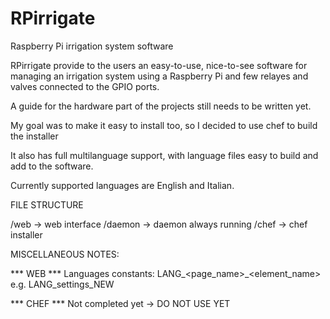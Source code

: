 # RPirrigate
Raspberry Pi irrigation system software

RPirrigate provide to the users an easy-to-use, nice-to-see software for managing an irrigation system using a Raspberry Pi and few relayes and valves connected to the GPIO ports.

A guide for the hardware part of the projects still needs to be written yet.

My goal was to make it easy to install too, so I decided to use chef to build the installer

It also has full multilanguage support, with language files easy to build and add to the software.

Currently supported languages are English and Italian.

FILE STRUCTURE

/web      -> web interface
/daemon   -> daemon always running
/chef     -> chef installer


MISCELLANEOUS NOTES:

*** WEB ***
Languages constants:
LANG_<page_name>_<element_name>
e.g. LANG_settings_NEW


*** CHEF ***
Not completed yet -> DO NOT USE YET


